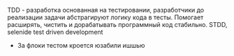 TDD - разработка основанная на тестировании, разработчики  до реализации задачи абстрагируют логику кода в тесты. Помогает расширять, чистить и дорабатывать программный код стабильно. STDD, selenide test driven development


- За флоки тестом кроется юзабили ишшью
